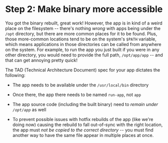 Step 2: Make binary more accessible
===================================

You got the binary rebuilt, great work! However, the app is in kind of a weird
place on the filesystem -- there's nothing *wrong* with apps being under the
`/opt` directory, but there are more common places for it to be found. Plus,
those more-common locations tend to be on the system's `$PATH` variable, which
means applications in those directories can be called from anywhere on the
system. For example, to run the app you just built if you were in any other
directory, you would need to provide the full path, `/opt/app/app` -- and that
can get annoying pretty quick!

The TAD (Technical Architecture Document) spec for your app dictates the
following:

- The app needs to be available under the `/usr/local/bin` directory

- Once there, the app there needs to be named `run-app`, not `app`

- The app source code (including the built binary) need to *remain under
  `/opt/app`* as well

- To prevent possible issues with hotfix rebuilds of the app (like we're doing
  now) causing the rebuild to fall out-of-sync with the right location, the app
  must *not be copied to the correct directory* -- you must find another way to
  have the same file appear in multiple places at once.
